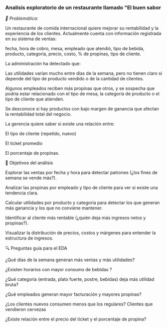### Analisis exploratorio de un restaurante llamado "El buen sabor
*🏪 Problemática:*

Un restaurante de comida internacional quiere mejorar su rentabilidad y la experiencia de los clientes. Actualmente cuenta con información registrada en su sistema de ventas:

fecha, hora de cobro, mesa, empleado que atendió, tipo de bebida, producto, categoría, precio, costo, % de propinas, tipo de cliente.

La administración ha detectado que:

Las utilidades varían mucho entre días de la semana, pero no tienen claro si depende del tipo de producto vendido o de la cantidad de clientes.

Algunos empleados reciben más propinas que otros, y se sospecha que podría estar relacionado con el tipo de mesa, la categoría de producto o el tipo de cliente que atienden.

Se desconoce si hay productos con bajo margen de ganancia que afectan la rentabilidad total del negocio.

La gerencia quiere saber si existe una relación entre:

El tipo de cliente (repetido, nuevo)

El ticket promedio

El porcentaje de propinas.

🎯 Objetivos del análisis

Explorar las ventas por fecha y hora para detectar patrones (¿los fines de semana se vende más?).

Analizar las propinas por empleado y tipo de cliente para ver si existe una tendencia clara.

Calcular utilidades por producto y categoría para detectar los que generan más ganancia y los que no conviene mantener.

Identificar al cliente más rentable (¿quién deja más ingresos netos y propinas?).

Visualizar la distribución de precios, costos y márgenes para entender la estructura de ingresos.

🔍 Preguntas guía para el EDA

¿Qué días de la semana generan más ventas y más utilidades?

¿Existen horarios con mayor consumo de bebidas ?

¿Qué categoría (entrada, plato fuerte, postre, bebidas) deja más utilidad bruta?

¿Qué empleados generan mayor facturación y mayores propinas?

¿Los clientes nuevos consumen menos que los regulares? Clientes que vendieron cervezas

¿Existe relación entre el precio del ticket y el porcentaje de propina?
